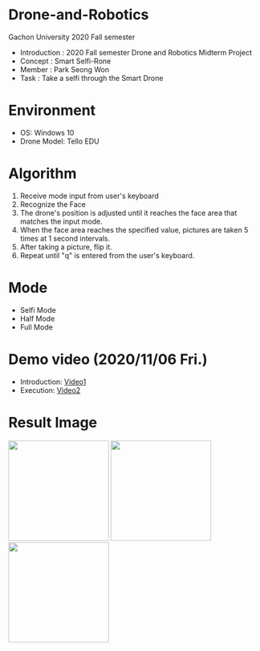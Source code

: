 # Drone-and-Robotics
Gachon University 2020 Fall semester

* Introduction : 2020 Fall semester Drone and Robotics Midterm Project
* Concept : Smart Selfi-Rone
* Member : Park Seong Won
* Task : Take a selfi through the Smart Drone

# Environment
* OS: Windows 10
* Drone Model: Tello EDU

# Algorithm
1. Receive mode input from user's keyboard
2. Recognize the Face
3. The drone's position is adjusted until it reaches the face area that matches the input mode.
4. When the face area reaches the specified value, pictures are taken 5 times at 1 second intervals.
5. After taking a picture, flip it.
6. Repeat until "q" is entered from the user's keyboard.

# Mode
* Selfi Mode
* Half Mode
* Full Mode

# Demo video (2020/11/06 Fri.)
* Introduction: [Video1](https://drive.google.com/file/d/1zLqF6_0hI2s59hDbz6tWlQigPG6EHMkm/view?usp=sharing)
* Execution: [Video2](https://drive.google.com/file/d/1a-xqVrOwDMxeBTodeVB-DQSqwjxVYNr6/view?usp=sharing)

# Result Image
<div>
<img width="200" src "https://github.com/Seongwon-Park/Drone-Robotics_MidTermProject/blob/main/Selfi_Mode/Selfi_Mode_img_5.jpg">
<img width="200" src "https://github.com/Seongwon-Park/Drone-Robotics_MidTermProject/blob/main/Half_Mode/Half_Mode_img_5.jpg">
<img width="200" src "https://github.com/Seongwon-Park/Drone-Robotics_MidTermProject/blob/main/Full_Mode/Full_Mode_img_5.jpg">
</div>
